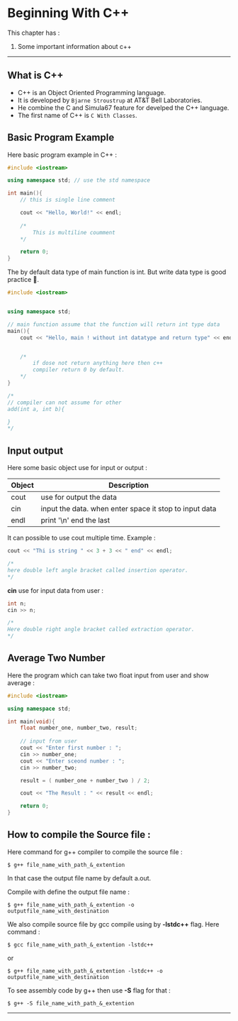 Beginning  With C++
===================

This chapter has : 
1. Some important information about c++

<hr />

## What is C++ 
- C++ is an Object Oriented Programming language.
- It is developed by `Bjarne Stroustrup` at AT&T Bell Laboratories.
- He combine the C and Simula67 feature for develped the C++ language. 
- The first name of C++ is `C With Classes`.

## Basic Program Example 
Here basic program example in C++ : 

```cpp
#include <iostream>

using namespace std; // use the std namespace

int main(){
    // this is single line comment

    cout << "Hello, World!" << endl;
    
    /*
        This is multiline coumment
    */

    return 0;
}
```

The by default data type of main function is int. But write data type is good practice 🙂.

```cpp
#include <iostream>


using namespace std;

// main function assume that the function will return int type data
main(){
    cout << "Hello, main ! without int datatype and return type" << endl;


    /*
        if dose not return anything here then c++
        compiler return 0 by default.
    */
}

/*
// compiler can not assume for other
add(int a, int b){

}
*/

```

## Input output

Here some basic object use for input or output : 

| Object | Description |
|--------|-------------|
| cout   | use for output the data |
| cin    | input the data. when enter space it stop to input data |
| endl   | print '\n' end the last |

It can possible to use cout multiple time. Example : 

```cpp 
cout << "Thi is string " << 3 + 3 << " end" << endl;

/*
here double left angle bracket called insertion operator.
*/
```

**cin** use for input data from user : 
```cpp 
int n;
cin >> n;

/*
Here double right angle bracket called extraction operator.
*/
```

## Average Two Number 
Here the program which can take two float input from user and show average : 

```cpp
#include <iostream>

using namespace std;

int main(void){
    float number_one, number_two, result;
    
    // input from user
    cout << "Enter first number : ";
    cin >> number_one;
    cout << "Enter sceond number : ";
    cin >> number_two;

    result = ( number_one + number_two ) / 2;

    cout << "The Result : " << result << endl;

    return 0;
}
```

## How to compile the Source file : 

Here command for g++ compiler to compile the source file : 

```shell 
$ g++ file_name_with_path_&_extention
```
In that case the output file name by default a.out. 

Compile with define the output file name : 

```shell 
$ g++ file_name_with_path_&_extention -o outputfile_name_with_destination
```

We also compile source file by gcc compile using by **-lstdc++** flag. Here command : 
```shell 
$ gcc file_name_with_path_&_extention -lstdc++
```
or 

```shell 
$ g++ file_name_with_path_&_extention -lstdc++ -o outputfile_name_with_destination
```

To see assembly code by g++ then use **-S** flag for that :  
```shell
$ g++ -S file_name_with_path_&_extention 
```

<hr />

